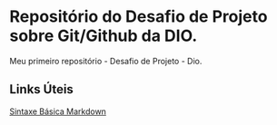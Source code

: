 # Repositório do Desafio de Projeto sobre Git/Github da DIO. 
Meu primeiro repositório - Desafio de Projeto - Dio. 

## Links Úteis
[Sintaxe Básica Markdown](https://www.markdownguide.org/basic-syntax/)
